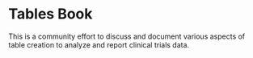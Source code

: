 # Tables Book 

This is a community effort to discuss and document various aspects of 
table creation to analyze and report clinical trials data.
